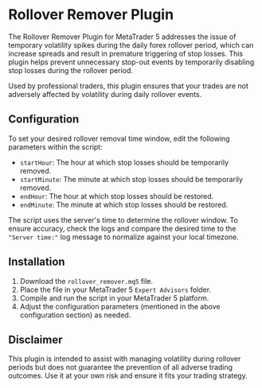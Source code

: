 # Rollover Remover Plugin

The Rollover Remover Plugin for MetaTrader 5 addresses the issue of temporary volatility spikes during the daily forex rollover period, which can increase spreads and result in premature triggering of stop losses. This plugin helps prevent unnecessary stop-out events by temporarily disabling stop losses during the rollover period.

Used by professional traders, this plugin ensures that your trades are not adversely affected by volatility during daily rollover events.

## Configuration

To set your desired rollover removal time window, edit the following parameters within the script:

- `startHour`: The hour at which stop losses should be temporarily removed.
- `startMinute`: The minute at which stop losses should be temporarily removed.
- `endHour`: The hour at which stop losses should be restored.
- `endMinute`: The minute at which stop losses should be restored.

The script uses the server's time to determine the rollover window. To ensure accuracy, check the logs and compare the desired time to the `"Server time:"` log message to normalize against your local timezone.

## Installation

1. Download the `rollover_remover.mq5` file.
2. Place the file in your MetaTrader 5 `Expert Advisors` folder.
3. Compile and run the script in your MetaTrader 5 platform.
4. Adjust the configuration parameters (mentioned in the above configuration section) as needed.

## Disclaimer

This plugin is intended to assist with managing volatility during rollover periods but does not guarantee the prevention of all adverse trading outcomes. Use it at your own risk and ensure it fits your trading strategy.
